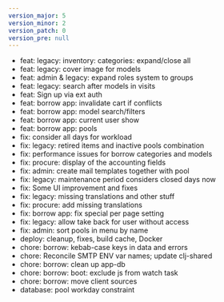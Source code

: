 ```yaml
---
version_major: 5
version_minor: 2
version_patch: 0
version_pre: null
---
```


- feat: legacy: inventory: categories: expand/close all
- feat: legacy: cover image for models
- feat: admin & legacy: expand roles system to groups
- feat: legacy: search after models in visits
- feat: Sign up via ext auth
- feat: borrow app: invalidate cart if conflicts
- feat: borrow app: model search/filters
- feat: borrow app: current user show
- feat: borrow app: pools
- fix: consider all days for workload
- fix: legacy: retired items and inactive pools combination
- fix: performance issues for borrow categories and models
- fix: procure: display of the accounting fields
- fix: admin: create mail templates together with pool
- fix: legacy: maintenance period considers closed days now
- fix: Some UI improvement and fixes
- fix: legacy: missing translations and other stuff
- fix: procure: add missing translations
- fix: borrow app: fix special per page setting
- fix: legacy: allow take back for user without access
- fix: admin: sort pools in menu by name
- deploy: cleanup, fixes, build cache, Docker
- chore: borrow: kebab-case keys in data and errors
- chore: Reconcile SMTP ENV var names; update clj-shared
- chore: borrow: clean up app-db
- chore: borrow: boot: exclude js from watch task
- chore: borrow: move client sources
- database: pool workday constraint

